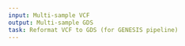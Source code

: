 ```yaml
---
input: Multi-sample VCF
output: Multi-sample GDS
task: Reformat VCF to GDS (for GENESIS pipeline)
---
```

